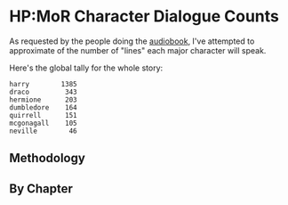 # HP:MoR Character Dialogue Counts

As requested by the people doing the [audiobook](http://openetherpad.org/YvnjtzmvYi-EF-BB-BF), I've attempted to approximate of the number of "lines" each major character will speak.

Here's the global tally for the whole story:

    harry        1385
    draco         343
    hermione      203
    dumbledore    164
    quirrell      151
    mcgonagall    105
    neville        46



## Methodology



## By Chapter


